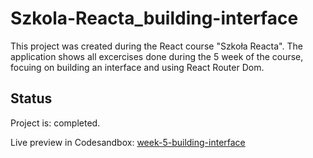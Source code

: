 # Szkola-Reacta_building-interface

This project was created during the React course "Szkoła Reacta". The application shows all excercises done during the 5 week of the course, focuing on building an interface and using React Router Dom.

## Status
Project is: completed.

Live preview in Codesandbox: [week-5-building-interface](https://codesandbox.io/s/github/Nikara4/Szkola-Reacta_building-interface/tree/main/)
